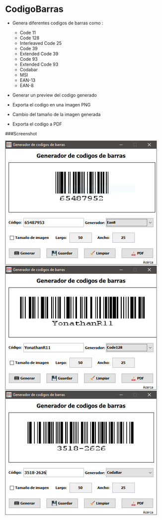 # CodigoBarras

- Genera diferentes codigos de barras como :
    + Code 11
    + Code 128
    + Interleaved Code 25
    + Code 39
    + Extended Code 39
    + Code 93
    + Extended Code 93
    + Codabar
    + MSI
    + EAN-13
    + EAN-8

- Generar un preview del codigo generado
- Exporta el codigo en una imagen PNG
- Cambio del tamaño de la imagen generada
- Exporta el codigo a PDF


###Screenshot

![alt text](https://github.com/YonathanR11/CodigoBarras/blob/master/screenshots/1.PNG)
![alt text](https://github.com/YonathanR11/CodigoBarras/blob/master/screenshots/2.PNG)
![alt text](https://github.com/YonathanR11/CodigoBarras/blob/master/screenshots/3.PNG)